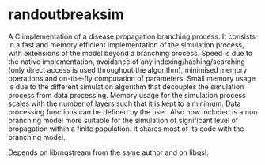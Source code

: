 # randoutbreaksim
A C implementation of a disease propagation branching process. It consists in a
fast and memory efficient implementation of the simulation process, with extensions
of the model beyond a branching process. Speed is due to the native implementation,
avoidance of any indexing/hashing/searching (only direct access is used throughout
the algorithm), minimised memory operations and on-the-fly computation of parameters.
Small memory usage is due to the different simulation algorithm that decouples the
simulation process from data processing. Memory usage for the simulation process
scales with the number of layers such that it is kept to a minimum. Data processing
functions can be defined by the user. Also now included is a non branching model more
suitable for the simulation of significant level of propagation within a finite
population. It shares most of its code with the branching model.

Depends on librngstream from the same author and on libgsl.
